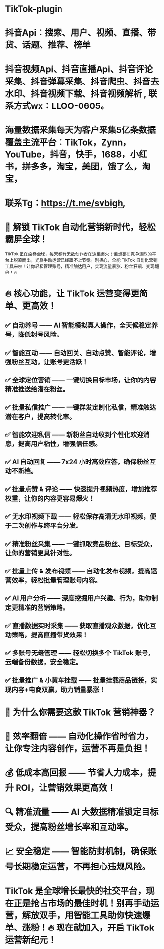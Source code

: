 # TikTok-plugin

# 抖音Api：搜索、用户、视频、直播、带货、话题、推荐、榜单

# 抖音视频Api、抖音直播Api、抖音评论采集、抖音弹幕采集、抖音爬虫、抖音去水印、抖音视频下载、抖音视频解析 , 联系方式wx：LLOO-0605。

# 海量数据采集每天为客户采集5亿条数据覆盖主流平台：TikTok，Zynn，YouTube，抖音，快手，1688，小红书，拼多多，淘宝，美团，饿了么，淘宝，
# 联系Tg：https://t.me/svbigh,


# 🚀 解锁 TikTok 自动化营销新时代，轻松霸屏全球！
TikTok 正在席卷全球，每天都有无数创作者在这里爆火！但想要在竞争激烈的平台上脱颖而出，光靠手动运营已经跟不上节奏。别担心，全能 TikTok 自动化营销工具来啦！让你轻松管理账号，精准触达用户，实现流量暴涨、粉丝狂飙、变现翻倍！🔥

# 🔥 核心功能，让 TikTok 运营变得更简单、更高效！

## ✅ 自动养号 —— AI 智能模拟真人操作，全天候稳定养号，降低封号风险。

## ✅ 智能互动 —— 自动回关、自动点赞、智能评论，增强粉丝互动，让账号更活跃！

## ✅ 全球定位营销 —— 一键切换目标市场，让你的内容精准推送给潜在粉丝。

## ✅ 批量私信推广 —— 一键群发定制化私信，精准触达潜在客户，提高转化率。

## ✅ 智能欢迎私信 —— 新粉丝自动收到个性化欢迎消息，提高用户粘性，增强信任感。

## ✅ AI 自动回复 —— 7x24 小时高效应答，确保粉丝互动不断档。

## ✅ 批量点赞 & 评论 —— 快速提升视频热度，增加推荐权重，让你的内容更容易爆火！

## ✅ 无水印视频下载 —— 轻松保存高清无水印视频，便于二次创作与跨平台分发。

## ✅ 精准粉丝采集 —— 一键抓取竞品粉丝、目标受众，让你的营销更具针对性。

## ✅ 批量上传 & 发布视频 —— 自动化发布视频，提高运营效率，轻松批量管理账号内容。

## ✅ AI 用户分析 —— 深度挖掘用户兴趣、行为，助你制定更精准的营销策略。

## ✅ 直播数据实时采集 —— 获取直播观众数据，优化互动策略，提高直播带货效果！

## ✅ 多账号无缝管理 —— 轻松切换多个 TikTok 账号，云端备份数据，安全稳定。

## ✅ 批量推广 & 小黄车挂载 —— 批量挂载商品链接，实现内容+电商双赢，助力销量暴涨！

# 🎯 为什么你需要这款 TikTok 营销神器？

# 🚀 效率翻倍 —— 自动化操作省时省力，让你专注内容创作，运营不再是负担！

# 💰 低成本高回报 —— 节省人力成本，提升 ROI，让营销效果更高效！

# 🔍 精准流量 —— AI 大数据精准锁定目标受众，提高粉丝增长率和互动率。

# 📈 安全稳定 —— 智能防封机制，确保账号长期稳定运营，不再担心违规风险。

# TikTok 是全球增长最快的社交平台，现在正是抢占市场的最佳时机！别再手动运营，解放双手，用智能工具助你快速爆单、涨粉！🔥 现在就加入，开启 TikTok 运营新纪元！

